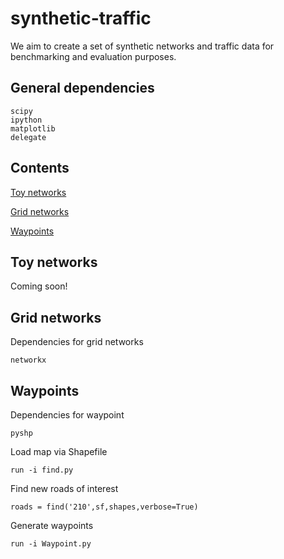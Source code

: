 synthetic-traffic
=================

We aim to create a set of synthetic networks and traffic data for benchmarking and evaluation purposes.

General dependencies
-------------------
    
    scipy
    ipython
    matplotlib
    delegate
    
Contents
--------
[Toy networks](#toynetworks)

[Grid networks](#gridnetworks)

[Waypoints](#waypoints)

<a name="toynetworks"></a>
Toy networks
------------

Coming soon!

<a name="gridnetworks"></a>
Grid networks
-------------

Dependencies for grid networks

    networkx

<a name="waypoints"></a>
Waypoints
---------

Dependencies for waypoint

    pyshp

Load map via Shapefile

    run -i find.py

Find new roads of interest

    roads = find('210',sf,shapes,verbose=True)

Generate waypoints

    run -i Waypoint.py
